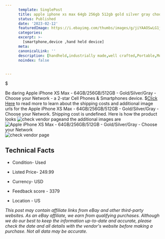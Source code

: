 ```yaml
---
      template: SinglePost
      title: apple iphone xs max 64gb 256gb 512gb gold silver gray choose your network
      status: Published
      date: '2023-02-12'
      featuredImage: https://i.ebayimg.com/thumbs/images/g/jiYAAOSwLG1jZrf7/s-l225.jpg
      categories: 
      excerpt: >-
        [smartphone,device ,hand held device]
      meta:
      canonicalLink: ''
      description: [handheld,industrially made,well crafted,Portable,Mobile,Compact,Convenient,Lightweight,Maneuverable,Man-portable,Miniature,Carriable,Hand-held,Light,Holdable,Transportable,Mobile device,Pocket-sized,On-the-go,Wireless,Cordless,Compact size,Convenient size, smartphone,device ,hand held device]
      noindex: false
      
        
---
```

$

Be daring Apple iPhone XS Max - 64GB/256GB/512GB - Gold/Silver/Gray - Choose your Network - a 2-star Cell Phones & Smartphones device.
$[Click Here](https://www.ebay.com/itm/285028051313?hash=item425cfee971%3Ag%3AjiYAAOSwLG1jZrf7&amdata=enc%3AAQAHAAAA4O%2BgiXFIs2fTuBfrxxYsaw6DGQ%2FhvbEktwonY%2FtBWa193s1JDpT49Qukile0UMTZ3TC5atgWydksKD%2FdK7m35uMLzIw74Zae%2FE0%2Fmss%2FCP%2BOUmRpF2bb1H7aYCVQqQeUEfbAlFzgKG5UJBcyTQVdQpt9qptz8zS7kSco%2Fa7DRPIyONdc8h3VxNcKlV5aSXUHDK1JomncgNbLDapOHIMF30PRINphzW1KBqeT6rUuIi6B8gH9HRH6JgQ8tsl9KkGMDGxPjAAx1g8EHvXolbLwHmoKXjj9OLlqFdrSadhE2kV%2B&mkevt=1&mkcid=1&mkrid=711-53200-19255-0&campid=%253CePNCampaignId%253E&customid=%253CreferenceId%253E&toolid=10049) to read more to learn about the shipping costs and additional image urls for the Apple iPhone XS Max - 64GB/256GB/512GB - Gold/Silver/Gray - Choose your Network. Shipping cost is undefined. Here is how the product looks ![check vendor page](https://i.ebayimg.com/thumbs/images/g/jiYAAOSwLG1jZrf7/s-l225.jpg)and the additional images are![Apple iPhone XS Max - 64GB/256GB/512GB - Gold/Silver/Gray - Choose your Network](https://i.ebayimg.com/images/g/jiYAAOSwLG1jZrf7/s-l1600.jpg)![check vendor page]()



 ## Technical Facts 



     
      

 - Condition- Used 


      

 - Listed Price- 249.99 


      

 - Currency- USD 


      

 - Feedback score - 3379 


      

 - Location - US 


      
      

 *_This post may contain affiliate links from eBay and other third-party websites. As an eBay affiliate, we earn from qualifying purchases. Although we do our best to keep the information up-to-date and accurate, please check the date and all details with the vendor's website before making a purchase. Not all data may be accurate._*






